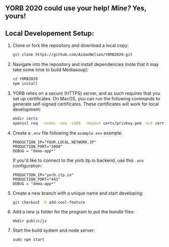 ## YORB 2020 could use **your** help!  *Mine?*  Yes, yours!  

## Local Developement Setup:


1. Clone or fork the repository and download a local copy:
    ```bash
    git clone https://github.com/AidanNelson/YORB2020.git
    ```
2. Navigate into the repository and install dependencies (note that it may take some time to build Mediasoup):
    ```bash
    cd YORB2020
    npm install
    ```
3. YORB relies on a secure (HTTPS) server, and as such requires that you set up certificates.  On MacOS, you can run the following commands to generate self-signed certificates.  These certificates will work for local development:
    ```bash
    mkdir certs
    openssl req  -nodes -new -x509  -keyout certs/privkey.pem -out certs/fullchain.pem
    ```
4. Create a `.env` file following the `example.env` example:
    ```
   PRODUCTION_IP="YOUR.LOCAL.NETWORK.IP" 
   PRODUCTION_PORT="3000"
   DEBUG = "demo-app*"
   ```
   If you'd like to connect to the yorb.itp.io backend, use this `.env` configuration:
    ```
   PRODUCTION_IP="yorb.itp.io" 
   PRODUCTION_PORT="443"
   DEBUG = "demo-app*"
   ```
5. Create a new branch with a unique name and start developing:
    ```bash
    git checkout -b add-cool-feature
    ```
6. Add a new js folder for the program to put the bundle files:
    ```
    mkdir public/js
    ```    
7. Start the build system and node server:
    ```
    sudo npm start
    ```
